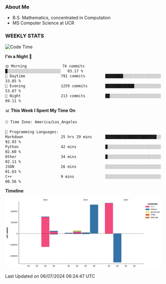 ### About Me

- B.S. Mathematics, concentrated in Computation
- MS Computer Science at UCR


### WEEKLY STATS
<!--START_SECTION:waka-->
![Code Time](http://img.shields.io/badge/Code%20Time-245%20hrs%203%20mins-blue)

**I'm a Night 🦉** 

```text
🌞 Morning                74 commits          █░░░░░░░░░░░░░░░░░░░░░░░░   03.17 % 
🌆 Daytime                791 commits         ████████░░░░░░░░░░░░░░░░░   33.85 % 
🌃 Evening                1259 commits        █████████████░░░░░░░░░░░░   53.87 % 
🌙 Night                  213 commits         ██░░░░░░░░░░░░░░░░░░░░░░░   09.11 % 
```


📊 **This Week I Spent My Time On** 

```text
🕑︎ Time Zone: America/Los_Angeles

💬 Programming Languages: 
Markdown                 25 hrs 29 mins      ███████████████████████░░   92.93 % 
Python                   42 mins             █░░░░░░░░░░░░░░░░░░░░░░░░   02.60 % 
Other                    34 mins             █░░░░░░░░░░░░░░░░░░░░░░░░   02.11 % 
JSON                     26 mins             ░░░░░░░░░░░░░░░░░░░░░░░░░   01.63 % 
C++                      9 mins              ░░░░░░░░░░░░░░░░░░░░░░░░░   00.56 % 
```

**Timeline**

![Lines of Code chart](https://raw.githubusercontent.com/nickocruzm/nickocruzm/main/assets/bar_graph.png)


 Last Updated on 06/07/2024 06:24:47 UTC
<!--END_SECTION:waka-->
